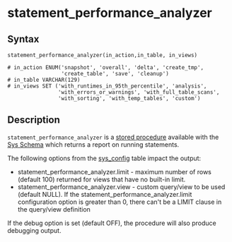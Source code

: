 
# statement_performance_analyzer

## Syntax


```
statement_performance_analyzer(in_action,in_table, in_views)

# in_action ENUM('snapshot', 'overall', 'delta', 'create_tmp', 
                 'create_table', 'save', 'cleanup')
# in_table VARCHAR(129)
# in_views SET ('with_runtimes_in_95th_percentile', 'analysis', 
                'with_errors_or_warnings', 'with_full_table_scans', 
                'with_sorting', 'with_temp_tables', 'custom')
```

## Description


`statement_performance_analyzer` is a [stored procedure](../../../../../../../server-usage/programming-customizing-mariadb/stored-routines/stored-procedures/README.md) available with the [Sys Schema](../sys-schema-views/sys-schema-views-host_summary_by_statement_latency-and-xhost_summary_by_sta.md) which returns a report on running statements.


The following options from the [sys_config](../sys-schema-sys_config-table.md) table impact the output:


* statement_performance_analyzer.limit - maximum number of rows (default 100) returned for views that have no built-in limit.
* statement_performance_analyzer.view - custom query/view to be used (default NULL). If the statement_performance_analyzer.limit configuration option is greater than 0, there can't be a LIMIT clause in the query/view definition


If the debug option is set (default OFF), the procedure will also produce debugging output.

